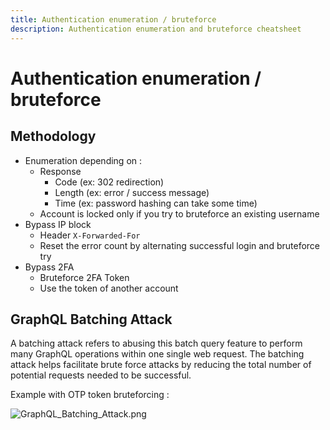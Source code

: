 ```yaml
---
title: Authentication enumeration / bruteforce
description: Authentication enumeration and bruteforce cheatsheet
---
```


# Authentication enumeration / bruteforce 

## Methodology

- Enumeration depending on :
    - Response
        - Code (ex: 302 redirection)
        - Length (ex: error / success message)
        - Time (ex: password hashing can take some time)
    - Account is locked only if you try to bruteforce an existing username
- Bypass IP block
    - Header `X-Forwarded-For`
    - Reset the error count by alternating successful login and bruteforce try
- Bypass 2FA
    - Bruteforce 2FA Token
    - Use the token of another account

## GraphQL Batching Attack 

A batching attack refers to abusing this batch query feature to perform many GraphQL operations within one single web request. The batching attack helps facilitate brute force attacks by reducing the total number of potential requests needed to be successful.

Example with OTP token bruteforcing :

![GraphQL_Batching_Attack.png](/assets/img/web/GraphQL_Batching_Attack.png)